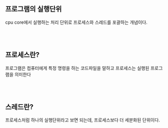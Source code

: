 ## 프로그램의 실행단위

cpu core에서 실행하는 처리 단위로 프로세스와 스레드를 포괄하는 개념이다.


<br></br>
## 프로세스란?

프로그램은 컴퓨터에게 특정 명령을 하는 코드파일을 말하고 프로세스는 실행된 프로그램을 의미한다


<br></br>
## 스레드란?

프로세스처럼 하나의 실행단위라고 보면 되는데, 프로세스보다 더 세분화된 단위이다.


<br></br>
